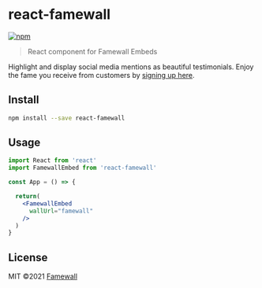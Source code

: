 # react-famewall

[![npm](https://img.shields.io/npm/v/react-famewall)](https://www.npmjs.com/package/react-famewall)

> React component for Famewall Embeds

Highlight and display social media mentions as beautiful testimonials. Enjoy the fame you receive from customers by [signing up here](https://famewall.io).

## Install

```bash
npm install --save react-famewall
```

## Usage

```jsx
import React from 'react'
import FamewallEmbed from 'react-famewall'

const App = () => {

  return(
    <FamewallEmbed
      wallUrl="famewall"
    />
  )
}
```

## License

MIT ©2021 [Famewall](https://famewall.io)
